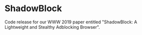 # ShadowBlock
Code release for our WWW 2019 paper entitled "ShadowBlock: A Lightweight and Stealthy Adblocking Browser".
